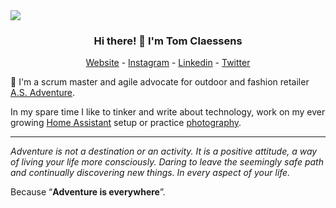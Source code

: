 <img align="center" src="https://tomclaessens.be/assets/images/20190316-Tom_Claessens-7257_5746.jpg">

<h3 align="center">Hi there! 👋 I'm Tom Claessens</h3>
<p align="center">
  <a href="https://www.tomclaessens.be">Website</a> - 
  <a href="https://www.instagram.com/tom.claessens">Instagram</a> - 
  <a href="https://www.linkedin.com/in/tomclaessens">Linkedin</a> - 
  <a href="https://twitter.com/claesto">Twitter</a>
</p>


🚀 I'm a scrum master and agile advocate for outdoor and fashion retailer [A.S. Adventure](https://www.asadventure.com).

In my spare time I like to tinker and write about technology, work on my ever growing [Home Assistant](https://home-assistant.io) setup or practice [photography](https://tomclaessens.be).

---

*Adventure is not a destination or an activity. It is a positive attitude, a way of living your life more consciously. Daring to leave the seemingly safe path and continually discovering new things.  In every aspect of your life.*

Because “**Adventure is everywhere**”.
